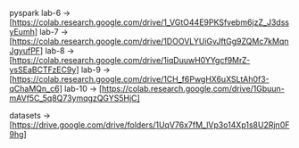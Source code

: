 pyspark 
lab-6 -> [https://colab.research.google.com/drive/1_VGtO44E9PKSfvebm6jzZ_J3dssyEumh]
lab-7 -> [https://colab.research.google.com/drive/1DOOVLYUiGvJftGg9ZQMc7kMqnJgyufPF]
lab-8 -> [https://colab.research.google.com/drive/1iqDuuwH0YYgcf9MrZ-ysSEaBCTFzEC9y]
lab-9 -> [https://colab.research.google.com/drive/1CH_f6PwgHX6uXSLtAh0f3-qChaMQn_c6]
lab-10 -> [https://colab.research.google.com/drive/1Gbuun-mAVf5C_5q8Q73ymqgzQGYS5HjC]

datasets -> [https://drive.google.com/drive/folders/1UqV76x7fM_lVp3o14Xp1s8U2Rjn0F9hg]
